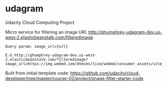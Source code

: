 # udagram
Udacity Cloud Computing Project

Micro service for filtering an image
    URL http://ghumphrey-udagram-dev.us-west-2.elasticbeanstalk.com/filteredimage
    
    Query param: image_url={url}
    
    E.G.http://ghumphrey-udagram-dev.us-west-2.elasticbeanstalk.com/filteredimage?image_url=https://img.webmd.com/dtmcms/live/webmd/consumer_assets/site_images/article_thumbnails/other/cat_relaxing_on_patio_other/1800x1200_cat_relaxing_on_patio_other.jpg

Built from initial template code: 
https://github.com/udacity/cloud-developer/tree/master/course-02/project/image-filter-starter-code



